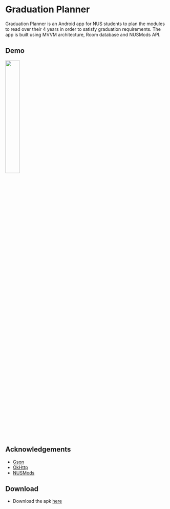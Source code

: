 # Graduation Planner
Graduation Planner is an Android app for NUS students to plan the modules to read 
over their 4 years in order to satisfy graduation requirements. The app is built 
using MVVM architecture, Room database and NUSMods API.

## Demo
<img src="/docs/demo v1.1.gif" width=30% height=30%>

## Acknowledgements
* [Gson](https://github.com/google/gson)
* [OkHttp](https://square.github.io/okhttp/)
* [NUSMods](https://api.nusmods.com/v2/)

## Download
* Download the apk [here](https://github.com/aizatazhar/graduation-planner/releases)



